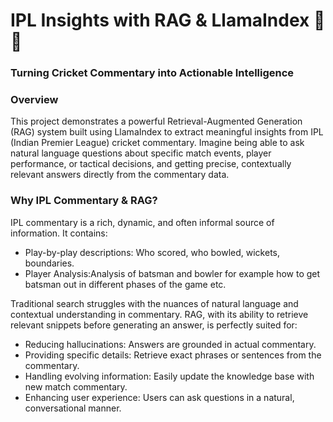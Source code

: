# IPL Insights with RAG & LlamaIndex 🏏🧠 
### Turning Cricket Commentary into Actionable Intelligence
### Overview
This project demonstrates a powerful Retrieval-Augmented Generation (RAG) system built using LlamaIndex to extract meaningful insights from IPL (Indian Premier League) cricket commentary. Imagine being able to ask natural language questions about specific match events, player performance, or tactical decisions, and getting precise, contextually relevant answers directly from the commentary data.

### Why IPL Commentary & RAG?
IPL commentary is a rich, dynamic, and often informal source of information. It contains:

- Play-by-play descriptions: Who scored, who bowled, wickets, boundaries.
- Player Analysis:Analysis of batsman and bowler for example how to get batsman out in different phases of the game etc.

Traditional search struggles with the nuances of natural language and contextual understanding in commentary. RAG, with its ability to retrieve relevant snippets before generating an answer, is perfectly suited for:

- Reducing hallucinations: Answers are grounded in actual commentary.
- Providing specific details: Retrieve exact phrases or sentences from the commentary.
- Handling evolving information: Easily update the knowledge base with new match commentary.
- Enhancing user experience: Users can ask questions in a natural, conversational manner.
